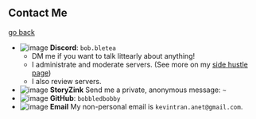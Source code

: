 ## Contact Me
[go back](https://bobbledbobby.github.io)

* ![image](https://github.com/bobbledbobby/bobbledbobby.github.io/assets/154967011/50df4b63-b73a-47e4-a1c4-d337c73ee255)
 **Discord**: `bob.bletea`
  * DM me if you want to talk littearly about anything!
  * I administrate and moderate servers. (See more on my [side hustle page](https://bobbledbobby.com/what-do-i-do.html))
  * I also review servers.
* ![image](https://github.com/bobbledbobby/bobbledbobby.github.io/assets/154967011/cb4f7a29-57a4-44cb-9490-32be3adaedb7)
  **StoryZink** Send me a private, anonymous message: `~`
* ![image](https://github.com/bobbledbobby/bobbledbobby.github.io/assets/154967011/fd1cecd6-f31b-43d0-b9d8-a0dc463557fc)
**GitHub**: `bobbledbobby`
*  ![image](https://github.com/bobbledbobby/bobbledbobby.github.io/assets/154967011/21861b64-5d9b-4334-9eaa-b5f8ea2a2f27)
**Email** My non-personal email is `kevintran.anet@gmail.com`.
